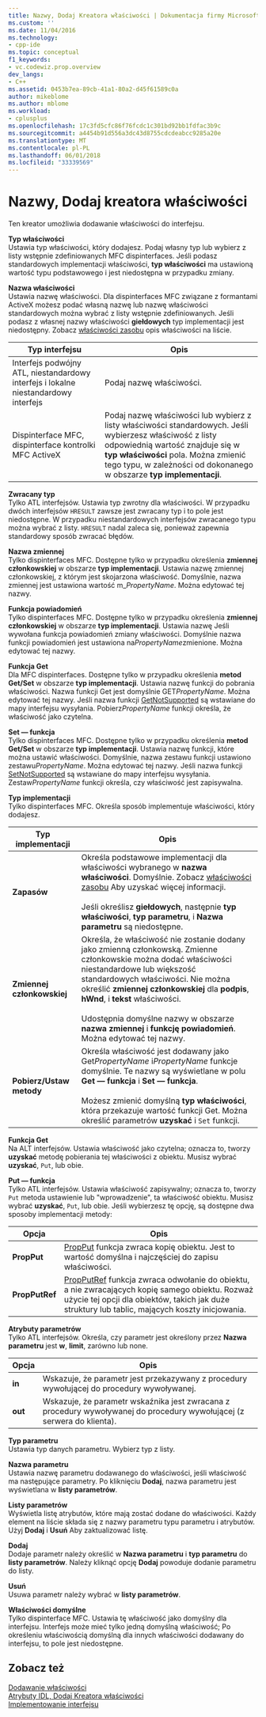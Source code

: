 ```yaml
---
title: Nazwy, Dodaj Kreatora właściwości | Dokumentacja firmy Microsoft
ms.custom: ''
ms.date: 11/04/2016
ms.technology:
- cpp-ide
ms.topic: conceptual
f1_keywords:
- vc.codewiz.prop.overview
dev_langs:
- C++
ms.assetid: 0453b7ea-89cb-41a1-80a2-d45f61589c0a
author: mikeblome
ms.author: mblome
ms.workload:
- cplusplus
ms.openlocfilehash: 17c3fd5cfc86f76fcdc1c301bd92bb1fdfac3b9c
ms.sourcegitcommit: a4454b91d556a3dc43d8755cdcdeabcc9285a20e
ms.translationtype: MT
ms.contentlocale: pl-PL
ms.lasthandoff: 06/01/2018
ms.locfileid: "33339569"
---
```

# <a name="names-add-property-wizard"></a>Nazwy, Dodaj kreatora właściwości
Ten kreator umożliwia dodawanie właściwości do interfejsu.  
  
 **Typ właściwości**  
 Ustawia typ właściwości, który dodajesz. Podaj własny typ lub wybierz z listy wstępnie zdefiniowanych MFC dispinterfaces. Jeśli podasz standardowych implementacji właściwości, **typ właściwości** ma ustawioną wartość typu podstawowego i jest niedostępna w przypadku zmiany.  
  
 **Nazwa właściwości**  
 Ustawia nazwę właściwości. Dla dispinterfaces MFC związane z formantami ActiveX możesz podać własną nazwę lub nazwę właściwości standardowych można wybrać z listy wstępnie zdefiniowanych. Jeśli podasz z własnej nazwy właściwości **giełdowych** typ implementacji jest niedostępny. Zobacz [właściwości zasobu](../ide/stock-properties.md) opis właściwości na liście.  
  
|Typ interfejsu|Opis|  
|--------------------|-----------------|  
|Interfejs podwójny ATL, niestandardowy interfejs i lokalne niestandardowy interfejs|Podaj nazwę właściwości.|  
|Dispinterface MFC, dispinterface kontrolki MFC ActiveX|Podaj nazwę właściwości lub wybierz z listy właściwości standardowych. Jeśli wybierzesz właściwość z listy odpowiednią wartość znajduje się w **typ właściwości** pola. Można zmienić tego typu, w zależności od dokonanego w obszarze **typ implementacji**.|  
  
 **Zwracany typ**  
 Tylko ATL interfejsów. Ustawia typ zwrotny dla właściwości. W przypadku dwóch interfejsów `HRESULT` zawsze jest zwracany typ i to pole jest niedostępne. W przypadku niestandardowych interfejsów zwracanego typu można wybrać z listy. `HRESULT` nadal zaleca się, ponieważ zapewnia standardowy sposób zwracać błędów.  
  
 **Nazwa zmiennej**  
 Tylko dispinterfaces MFC. Dostępne tylko w przypadku określenia **zmiennej członkowskiej** w obszarze **typ implementacji**. Ustawia nazwę zmiennej członkowskiej, z którym jest skojarzona właściwość. Domyślnie, nazwa zmiennej jest ustawiona wartość m_*PropertyName*. Można edytować tej nazwy.  
  
 **Funkcja powiadomień**  
 Tylko dispinterfaces MFC. Dostępne tylko w przypadku określenia **zmiennej członkowskiej** w obszarze **typ implementacji**. Ustawia nazwę Jeśli wywołana funkcja powiadomień zmiany właściwości. Domyślnie nazwa funkcji powiadomień jest ustawiona na*PropertyName*zmienione. Można edytować tej nazwy.  
  
 **Funkcja Get**  
 Dla MFC dispinterfaces. Dostępne tylko w przypadku określenia **metod Get/Set** w obszarze **typ implementacji**. Ustawia nazwę funkcji do pobrania właściwości. Nazwa funkcji Get jest domyślnie GET*PropertyName*. Można edytować tej nazwy. Jeśli nazwa funkcji [GetNotSupported](../mfc/reference/colecontrol-class.md#getnotsupported) są wstawiane do mapy interfejsu wysyłania. Pobierz*PropertyName* funkcji określa, że właściwość jako czytelna.  
  
 **Set — funkcja**  
 Tylko dispinterfaces MFC. Dostępne tylko w przypadku określenia **metod Get/Set** w obszarze **typ implementacji**. Ustawia nazwę funkcji, które można ustawić właściwości. Domyślnie, nazwa zestawu funkcji ustawiono zestawu*PropertyName*. Można edytować tej nazwy. Jeśli nazwa funkcji [SetNotSupported](../mfc/reference/colecontrol-class.md#setnotsupported) są wstawiane do mapy interfejsu wysyłania. Zestaw*PropertyName* funkcji określa, czy właściwość jest zapisywalna.  
  
 **Typ implementacji**  
 Tylko dispinterfaces MFC. Określa sposób implementuje właściwości, który dodajesz.  
  
|Typ implementacji|Opis|  
|-------------------------|-----------------|  
|**Zapasów**|Określa podstawowe implementacji dla właściwości wybranego w **nazwa właściwości**. Domyślnie. Zobacz [właściwości zasobu](../ide/stock-properties.md) Aby uzyskać więcej informacji.<br /><br /> Jeśli określisz **giełdowych**, następnie **typ właściwości**, **typ parametru**, i **Nazwa parametru** są niedostępne.|  
|**Zmiennej członkowskiej**|Określa, że właściwość nie zostanie dodany jako zmienną członkowską. Zmienne członkowskie można dodać właściwości niestandardowe lub większość standardowych właściwości. Nie można określić **zmiennej członkowskiej** dla **podpis**, **hWnd**, i **tekst** właściwości.<br /><br /> Udostępnia domyślne nazwy w obszarze **nazwa zmiennej** i **funkcję powiadomień**. Można edytować tej nazwy.|  
|**Pobierz/Ustaw metody**|Określa właściwość jest dodawany jako Get*PropertyName* i*PropertyName* funkcje domyślnie. Te nazwy są wyświetlane w polu **Get — funkcja** i **Set — funkcja**.<br /><br /> Możesz zmienić domyślną **typ właściwości**, która przekazuje wartość funkcji Get. Można określić parametrów **uzyskać** i `Set` funkcji.|  
  
 **Funkcja Get**  
 Na ALT interfejsów. Ustawia właściwość jako czytelna; oznacza to, tworzy **uzyskać** metodę pobierania tej właściwości z obiektu. Musisz wybrać **uzyskać**, `Put`, lub obie.  
  
 **Put — funkcja**  
 Tylko ATL interfejsów. Ustawia właściwość zapisywalny; oznacza to, tworzy `Put` metoda ustawienie lub "wprowadzenie", ta właściwość obiektu. Musisz wybrać **uzyskać**, `Put`, lub obie. Jeśli wybierzesz tę opcję, są dostępne dwa sposoby implementacji metody:  
  
|Opcja|Opis|  
|------------|-----------------|  
|**PropPut**|[PropPut](../windows/propput.md) funkcja zwraca kopię obiektu. Jest to wartość domyślna i najczęściej do zapisu właściwości.|  
|**PropPutRef**|[PropPutRef](../windows/propputref.md) funkcja zwraca odwołanie do obiektu, a nie zwracających kopię samego obiektu. Rozważ użycie tej opcji dla obiektów, takich jak duże struktury lub tablic, mających koszty inicjowania.|  
  
 **Atrybuty parametrów**  
 Tylko ATL interfejsów. Określa, czy parametr jest określony przez **Nazwa parametru** jest **w**, **limit**, zarówno lub none.  
  
|Opcja|Opis|  
|------------|-----------------|  
|**in**|Wskazuje, że parametr jest przekazywany z procedury wywołującej do procedury wywoływanej.|  
|**out**|Wskazuje, że parametr wskaźnika jest zwracana z procedury wywoływanej do procedury wywołującej (z serwera do klienta).|  
  
 **Typ parametru**  
 Ustawia typ danych parametru. Wybierz typ z listy.  
  
 **Nazwa parametru**  
 Ustawia nazwę parametru dodawanego do właściwości, jeśli właściwość ma następujące parametry. Po kliknięciu **Dodaj**, nazwa parametru jest wyświetlana w **listy parametrów**.  
  
 **Listy parametrów**  
 Wyświetla listę atrybutów, które mają zostać dodane do właściwości. Każdy element na liście składa się z nazwy parametru typu parametru i atrybutów. Użyj **Dodaj** i **Usuń** Aby zaktualizować listę.  
  
 **Dodaj**  
 Dodaje parametr należy określić w **Nazwa parametru** i **typ parametru** do **listy parametrów**. Należy kliknąć opcję **Dodaj** powoduje dodanie parametru do listy.  
  
 **Usuń**  
 Usuwa parametr należy wybrać w **listy parametrów**.  
  
 **Właściwości domyślne**  
 Tylko dispinterface MFC. Ustawia tę właściwość jako domyślny dla interfejsu. Interfejs może mieć tylko jedną domyślną właściwość; Po określeniu właściwością domyślną dla innych właściwości dodawany do interfejsu, to pole jest niedostępne.  
  
## <a name="see-also"></a>Zobacz też  
 [Dodawanie właściwości](../ide/adding-a-property-visual-cpp.md)   
 [Atrybuty IDL, Dodaj Kreatora właściwości](../ide/idl-attributes-add-property-wizard.md)   
 [Implementowanie interfejsu](../ide/implementing-an-interface-visual-cpp.md)